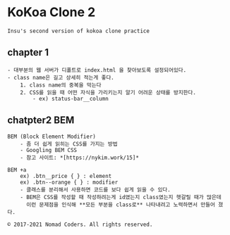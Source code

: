 # KoKoa Clone 2
    Insu's second version of kokoa clone practice

## chapter 1
    - 대부분의 웹 서버가 디폴트로 index.html 을 찾아보도록 설정되어있다.
    - class name은 길고 상세히 적는게 좋다.
        1. class name의 중복을 막는다
        2. CSS를 읽을 때 어떤 자식을 가리키는지 알기 어려운 상태를 방지한다.
            - ex) status-bar__column

## chatpter2 BEM
    BEM (Block Element Modifier)
        - 좀 더 쉽게 읽히는 CSS를 가지는 방법
        - Googling BEM CSS
        - 참고 사이트: *[https://nykim.work/15]*
    
    BEM +a
        ex) .btn__price { } : element
        ex) .btn--orange { } : modifier
        - 클래스를 분리해서 사용하면 코드를 보다 쉽게 읽을 수 있다.
        - BEM은 CSS를 작성할 때 작성하려는게 id였는지 class였는지 헷갈릴 때가 많은데
          이런 문제점을 인식해 **모든 부분을 class로** 나타내려고 노력하면서 만들어 졌다.

    © 2017-2021 Nomad Coders. All rights reserved.